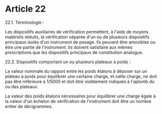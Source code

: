 # Article 22

22.1. Terminologie :

Les dispositifs auxiliaires de vérification permettent, à l'aide de moyens matériels réduits, la vérification séparée d'un ou de plusieurs dispositifs principaux isolés d'un instrument de pesage.    Ils peuvent être amovibles ou être une partie de l'instrument.    Ils doivent satisfaire aux mêmes prescriptions que les dispositifs principaux de constitution analogue.

22.2. Dispositifs comportant un ou plusieurs plateaux à poids :

La valeur nominale du rapport entre les poids étalons à déposer sur un plateau à poids pour équilibrer une certaine charge, et cette charge, ne doit pas être inférieure à 1/5000 et doit être visiblement indiquée à l'aplomb du ou des plateaux.

La valeur des poids étalons nécessaires pour équilibrer une charge égale à la valeur d'un échelon de vérification de l'instrument doit être un nombre entier de décigrammes.
